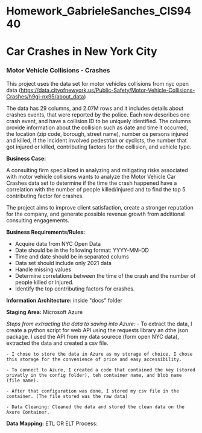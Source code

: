 # Homework_GabrieleSanches_CIS9440

# Car Crashes in New York City 
### Motor Vehicle Collisions - Crashes

This project uses the data set for motor vehicles collisions from nyc open data (https://data.cityofnewyork.us/Public-Safety/Motor-Vehicle-Collisions-Crashes/h9gi-nx95/about_data)


The data has 29 columns, and 2.07M rows and it includes details about crashes events, that were reported by the police. Each row describes one crash event, and have a collision ID to be uniquely identified. The columns provide information  about the collision such as date and time it occurred, the location (zip code, borough, street name), number os persons injured and killed, if the incident involved pedestrian or cyclists, the number that got injured or killed, contributing factors for the collision, and vehicle type.


**Business Case:**

A consulting firm specialized in analyzing and mitigating risks associated with motor vehicle collisions wants to analyze the Motor Vehicle Car Crashes data set to determine if the     time the crash happened have a correlation with the number of people killed/injured and to find the top 5 contributing factor for crashes. 
    
The project aims to improve client satisfaction, create a stronger reputation for the company, and generate possible revenue growth from additional consulting engagements. 

**Business Requirements/Rules:**

- Acquire data from NYC Open Data
- Date should be in the following format: YYYY-MM-DD
- Time and date should be in separated colums
- Data set should include only 2021 data 
- Handle missing values
- Determine correlations between the time of the crash and the number of people killed or injured.
- Identify the top contributing factors for crashes.


**Information Architecture:** inside "docs" folder

**Staging Area:** Microsoft Azure 

_Steps from extracting tha data to saving into Azure:_
    - To extract the data, I create a python script for web API using the requests library an dthe json package. I used the API from my data sourece (form open NYC data), extracted the data and created a csv file.

    - I chose to store the data in Azure as my storage of choice. I chose this storage for the convenience of price and easy accessibility. 

    - To connect to Azure, I created a code that contained the key (stored privatly in the config folder), teh container name, and blob name (file name).

    - After that configuration was done, I stored my csv file in the container. (The file stored was the raw data)

    - Data Cleaning: Cleaned the data and stored the clean data on the Axure Container. 

**Data Mapping:**
ETL OR ELT Process:
